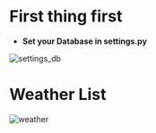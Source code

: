 # First thing first
- <b>Set your Database in settings.py</b>

![settings_db](https://github.com/beginnerstrongermaster/To-Do-List-Beginner-Django/assets/155662880/b52e2f48-5907-4ac7-993c-0bc0d1ca2aaa)

# Weather List
![weather](https://github.com/beginnerstrongermaster/weatherApp-beginner-Django/assets/155662880/45366153-6f0e-4e31-9a87-9a25eda5bda1)

